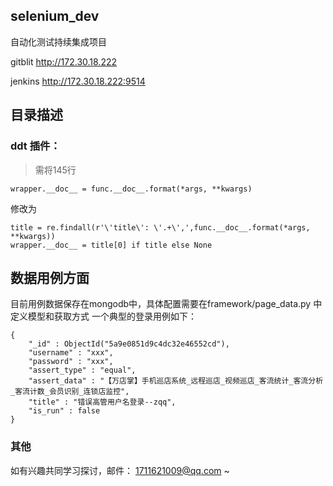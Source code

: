 ## selenium_dev

自动化测试持续集成项目

gitblit  http://172.30.18.222

jenkins http://172.30.18.222:9514

## 目录描述


### ddt 插件：
>需将145行
```angular2html
wrapper.__doc__ = func.__doc__.format(*args, **kwargs)
```
修改为
```angular2html
title = re.findall(r'\'title\': \'.+\',',func.__doc__.format(*args, **kwargs))
wrapper.__doc__ = title[0] if title else None
```
## 数据用例方面
目前用例数据保存在mongodb中，具体配置需要在framework/page_data.py 中定义模型和获取方式
一个典型的登录用例如下：
```angular2html
{ 
    "_id" : ObjectId("5a9e0851d9c4dc32e46552cd"), 
    "username" : "xxx", 
    "password" : "xxx", 
    "assert_type" : "equal", 
    "assert_data" : "【万店掌】手机巡店系统_远程巡店_视频巡店_客流统计_客流分析_客流计数_会员识别_连锁店监控", 
    "title" : "错误高管用户名登录--zqq", 
    "is_run" : false
}
```

### 其他
如有兴趣共同学习探讨，邮件： 1711621009@qq.com ~